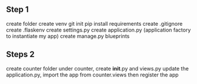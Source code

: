 Step 1
-------
create folder
create venv
git init
pip install requirements
create .gitignore
create .flaskenv
create settings.py
create application.py (application factory to instantiate my app)
create manage.py
blueprints

Steps 2
-------
create counter folder
under counter, create __init__.py and views.py
update the application.py, import the app from counter.views
then register the app